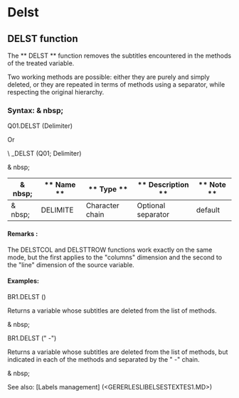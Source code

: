 # Delst

## DELST function

The ** DELST ** function removes the subtitles encountered in the methods of the treated variable.

Two working methods are possible: either they are purely and simply deleted, or they are repeated in terms of methods using a separator, while respecting the original hierarchy.

### Syntax: & nbsp;

Q01.DELST (Delimiter)

Or

\ _DELST (Q01; Delimiter)

& nbsp;

|& nbsp;|** Name ** |** Type ** |** Description ** |** Note ** |
|--- |--- |--- |--- |--- |
|& nbsp;|DELIMITE |Character chain |Optional separator |default |


#### Remarks :

The DELSTCOL and DELSTTROW functions work exactly on the same mode, but the first applies to the "columns" dimension and the second to the "line" dimension of the source variable.

#### Examples:

BR1.DELST ()

Returns a variable whose subtitles are deleted from the list of methods.

& nbsp;

BR1.DELST (" -")

Returns a variable whose subtitles are deleted from the list of methods, but indicated in each of the methods and separated by the " -" chain.

& nbsp;

See also: [Labels management] (<GERERLESLIBELSESTEXTES1.MD>)